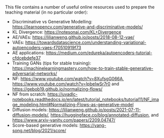 This file contains a number of useful online resources used to prepare the teaching material (in no particular order):

- Discriminative vs Generative Modelling: https://learnopencv.com/generative-and-discriminative-models/
- KL Divergence: https://notesonai.com/KL+Divergence
- AE/VAEs: https://lilianweng.github.io/posts/2018-08-12-vae/
- VAEs: https://towardsdatascience.com/understanding-variational-autoencoders-vaes-f70510919f73
- AE applications: https://medium.com/edureka/autoencoders-tutorial-cfdcebdefe37
- Training GANs (tips for stable training): https://machinelearningmastery.com/how-to-train-stable-generative-adversarial-networks/
- NF: https://www.youtube.com/watch?v=8XufsgG066A, https://www.youtube.com/watch?v=IpbeIwSr7r0 and https://gebob19.github.io/normalizing-flows/
- NF from scratch: https://uvadlc-notebooks.readthedocs.io/en/latest/tutorial_notebooks/tutorial11/NF_image_modeling.html#Normalizing-Flows-as-generative-model
- Diffusion models: https://lilianweng.github.io/posts/2021-07-11-diffusion-models/, https://huggingface.co/blog/annotated-diffusion, and https://www.arxiv-vanity.com/papers/2209.04747/
- Score-based generative models: https://yang-song.net/blog/2021/score/
